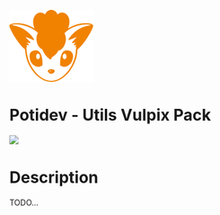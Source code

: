 ![](.github/assets/svg/logo.svg)

# Potidev - Utils Vulpix Pack

[![](https://img.shields.io/badge/Beta-1.0.0-purple)](https://www.npmjs.com/package/@potidev/utils-vulpix-pack)

# Description

TODO...